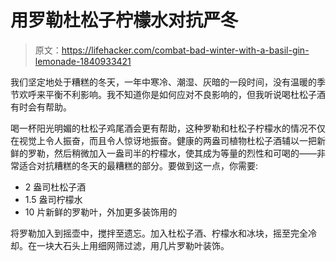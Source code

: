 # 用罗勒杜松子柠檬水对抗严冬

> 原文：<https://lifehacker.com/combat-bad-winter-with-a-basil-gin-lemonade-1840933421>

我们坚定地处于糟糕的冬天，一年中寒冷、潮湿、灰暗的一段时间，没有温暖的季节欢呼来平衡不利影响。我不知道你是如何应对不良影响的，但我听说喝杜松子酒有时会有帮助。



喝一杯阳光明媚的杜松子鸡尾酒会更有帮助，这种罗勒和杜松子柠檬水的情况不仅在视觉上令人振奋，而且令人惊讶地振奋。健康的两盎司植物杜松子酒辅以一把新鲜的罗勒，然后稍微加入一盎司半的柠檬水，使其成为等量的烈性和可喝的——非常适合对抗糟糕的冬天的最糟糕的部分。要做到这一点，你需要:

*   2 盎司杜松子酒
*   1.5 盎司柠檬水
*   10 片新鲜的罗勒叶，外加更多装饰用的

将罗勒加入到摇壶中，搅拌至遗忘。加入杜松子酒、柠檬水和冰块，摇至完全冷却。在一块大石头上用细网筛过滤，用几片罗勒叶装饰。